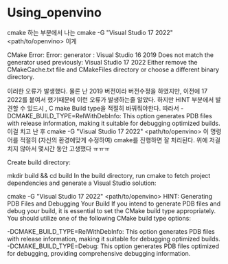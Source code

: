 # Using_openvino

cmake 하는 부분에서 나는  cmake -G "Visual Studio 17 2022" <path/to/openvino> 이게 

CMake Error: Error: generator : Visual Studio 16 2019
Does not match the generator used previously: Visual Studio 17 2022
Either remove the CMakeCache.txt file and CMakeFiles directory or choose a different binary directory.

이러한 오류가 발생했다. 물론 난 2019 버전이라 버전수정을 하였지만, 이전에 17 2022를 붙여서 했기때문에 이런 오류가 발생하는줄 알았다.
하지만 HINT 부분에서 발견할 수 있드시 , C make Build type을 적절히 바꿔줘야한다. 따라서 
-DCMAKE_BUILD_TYPE=RelWithDebInfo: This option generates PDB files with release information, making it suitable for debugging optimized builds.
이걸 치고 난 후 
 cmake -G "Visual Studio 17 2022" <path/to/openvino>  이 명령어를 적절히 (자신의 환경에맞게 수정하여) cmake를 진행하면 잘 처리된다.
 위에 저걸 치지 않아서 몇시간 동안 고생했다 ㅠㅠㅠ 

Create build directory:

mkdir build && cd build
In the build directory, run cmake to fetch project dependencies and generate a Visual Studio solution:

cmake -G "Visual Studio 17 2022" <path/to/openvino>
HINT: Generating PDB Files and Debugging Your Build
If you intend to generate PDB files and debug your build, it is essential to set the CMake build type appropriately. You should utilize one of the following CMake build type options:

-DCMAKE_BUILD_TYPE=RelWithDebInfo: This option generates PDB files with release information, making it suitable for debugging optimized builds.
-DCMAKE_BUILD_TYPE=Debug: This option generates PDB files optimized for debugging, providing comprehensive debugging information.
